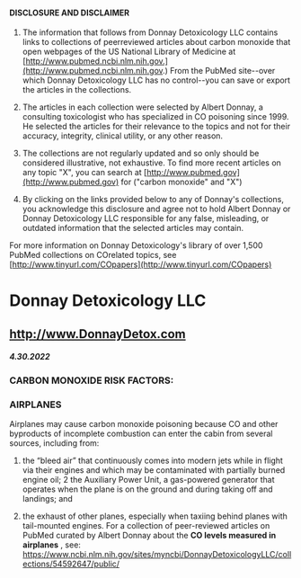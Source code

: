 #### DISCLOSURE AND DISCLAIMER 

1) The information that follows from Donnay Detoxicology LLC contains links to collections of peerreviewed articles about carbon monoxide that open webpages of the US National Library of Medicine at [http://www.pubmed.ncbi.nlm.nih.gov.](http://www.pubmed.ncbi.nlm.nih.gov.) From the PubMed site--over which Donnay Detoxicology LLC has no control--you can save or export the articles in the collections. 

2) The articles in each collection were selected by Albert Donnay, a consulting toxicologist who has specialized in CO poisoning since 1999. He selected the articles for their relevance to the topics and not for their accuracy, integrity, clinical utility, or any other reason. 

3) The collections are not regularly updated and so only should be considered illustrative, not exhaustive. To find more recent articles on any topic "X", you can search at [http://www.pubmed.gov](http://www.pubmed.gov) for ("carbon monoxide" and "X") 

4) By clicking on the links provided below to any of Donnay's collections, you acknowledge this disclosure and agree not to hold Albert Donnay or Donnay Detoxicology LLC responsible for any false, misleading, or outdated information that the selected articles may contain. 

For more information on Donnay Detoxicology's library of over 1,500 PubMed collections on COrelated topics, see [http://www.tinyurl.com/COpapers](http://www.tinyurl.com/COpapers) 


# Donnay Detoxicology LLC 

## http://www.DonnayDetox.com 

##### 4.30.2022 

### CARBON MONOXIDE RISK FACTORS: 

### AIRPLANES 

Airplanes may cause carbon monoxide poisoning because CO and other byproducts of incomplete combustion can enter the cabin from several sources, including from: 

1. the “bleed air” that continuously comes into modern jets while in flight via their engines and which may be contaminated with partially burned engine oil; 2 the Auxiliary Power Unit, a gas-powered generator that operates when the plane is on the ground and during taking off and landings; and 

3. the exhaust of other planes, especially when taxiing behind planes with tail-mounted engines. For a collection of peer-reviewed articles on PubMed curated by Albert Donnay about the **CO levels measured in airplanes** , see: https://www.ncbi.nlm.nih.gov/sites/myncbi/DonnayDetoxicologyLLC/collections/54592647/public/ 


